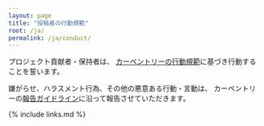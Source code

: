 ```yaml
---
layout: page
title: "投稿者の行動規範"
root: /ja/
permalink: /ja/conduct/
---
```

プロジェクト貢献者・保持者は、
[カーペントリーの行動規範](https://carpentries-coc.readthedocs.io/ja/latest/topic_folders/policies/code-of-conduct.html)に基づき行動することを誓います。

嫌がらせ、ハラスメント行為、その他の悪意ある行動・言動は、
カーペントリーの[報告ガイドライン](https://carpentries-coc.readthedocs.io/ja/latest/topic_folders/policies/incident-reporting.html)に沿って報告させていただきます。

{% include links.md %}


